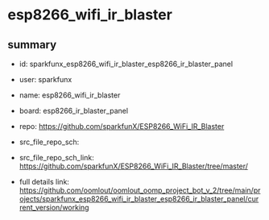 # esp8266_wifi_ir_blaster
 
## summary 
* id: sparkfunx_esp8266_wifi_ir_blaster_esp8266_ir_blaster_panel
* user: sparkfunx
* name: esp8266_wifi_ir_blaster
* board: esp8266_ir_blaster_panel
* repo: https://github.com/sparkfunX/ESP8266_WiFi_IR_Blaster



* src_file_repo_sch: 
* src_file_repo_sch_link: https://github.com/sparkfunX/ESP8266_WiFi_IR_Blaster/tree/master/
* full details link: https://github.com/oomlout/oomlout_oomp_project_bot_v_2/tree/main/projects/sparkfunx_esp8266_wifi_ir_blaster_esp8266_ir_blaster_panel/current_version/working  







